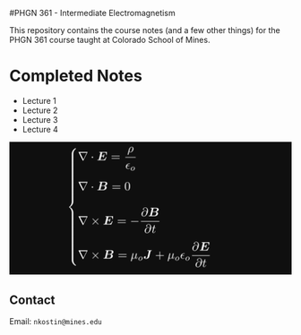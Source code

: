 #PHGN 361 - Intermediate Electromagnetism

This repository contains the course notes (and a few other things) for the PHGN 361 course taught at Colorado School of Mines.

# Completed Notes

+ Lecture 1
+ Lecture 2
+ Lecture 3
+ Lecture 4

![Maxwell Equations](images/maxwell_eqns.png?raw=true)

## Contact

Email: `nkostin@mines.edu`
